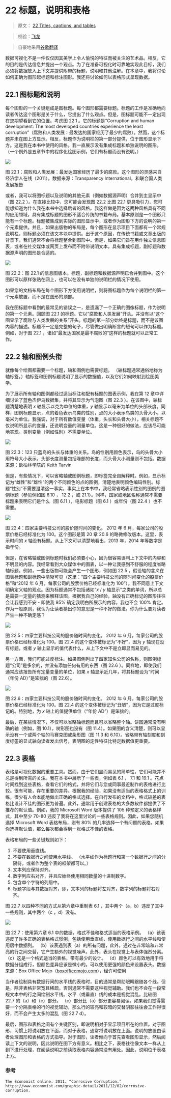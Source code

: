 # 22 标题，说明和表格

> 原文： [22 Titles, captions, and tables](https://serialmentor.com/dataviz/figure-titles-captions.html)

> 校验：[飞龙](https://github.com/wizardforcel)

> 自豪地采用[谷歌翻译](https://translate.google.cn/)

数据可视化不是一件仅仅因其美学上令人愉悦的特征而被关注的艺术品。相反，它的目的是传达信息并提出一个观点。为了在准备可视化时可靠地实现此目标，我们必须将数据放入上下文并提供附带的标题，说明和其他注解。在本章中，我将讨论如何正确为图形起标题和标注图形。我还将讨论如何以表格形式呈现数据。

## 22.1 图标题和说明

每个图形的一个关键组成是图标题。每个图形都需要标题。标题的工作是准确地向读者传达这个图形是关于什么，它提出了什么观点。但是，图标题可能不一定出现在您期望看到它的位置。考虑图 22.1 。它的标题是“Corruption and human development: The most developed countries experience the least corruption”（腐败和人类发展：最发达的国家经历了最少的腐败）。然而，这个标题并未在图上方显示。相反，标题作为说明栏的第一部分提供，位于图形显示下方。这是我在本书中使用的风格。我一直展示没有集成标题和单独说明的图形。（一个例外是五章节中的程序化绘图示例，它们有标题而没有说明。）

![](img/b1ac40846abe87e7e818f860d22efb27.jpg)

图 22.1：腐败和人类发展：最发达国家经历了最少的腐败。这个图形的灵感来自经济学人在线（2011）。数据来源：Transparency International，和联合国人类发展报告

或者，我可以将图标题以及说明的其他元素（例如数据源声明）合并到主显示中（图 22.2 ）。在直接比较中，您可能会发现图 22.2 比图 22.1 更具吸引力，您可能想知道为什么我在本书中选择后者的风格。我这样做是因为这两种风格具有不同的应用领域，具有集成标题的图形不适合传统的书籍布局。基本原则是一个图形只能有一个标题。标题被集成到实际的图形显示中，或者作为图形下方的说明的第一个元素提供。并且，如果出版物的布局是，每个图形在显示项目下面都有一个常规说明栏，则标题必须在该文本块中提供。出于这个原因，在传统书籍或文章出版的背景下，我们通常不会将标题整合到图形中。但是，如果它们旨在用作独立信息图表，或者在社交媒体或网页上发布而不附带说明文本，具有集成标题，副标题和数据源声明的图形是合适的。

![](img/b033ea183f421173894738328128dff3.jpg)

图 22.2：图 22.1 的信息图版本。标题，副标题和数据源声明已合并到图中。这个图形可以原样张贴在网上，也可以在没有单独的说明栏的情况下使用。

如果您的文档布局在每个图形下方使用说明栏，则将图标题作为每个说明栏的第一个元素放置，而不是在图形的顶部。

我在图标题中看到的最常见的错误之一，是遗漏了一个正确的图像标题，作为说明的第一个元素。回顾图 22.1 的标题。它以“腐败和人类发展”开头。并没有以“这个图显示了腐败与人类发展的关系”开头。标题的第一部分始终是标题，而不是该图内容的描述。标题不一定是完整的句子，尽管做出明确断言的短句可以作为标题。例如，对于图 22.1 ，诸如“最发达国家是最不腐败的”这样的标题就可以正常工作。

## 22.2 轴和图例头衔

就像每个绘图都需要一个标题，轴和图例也需要标题。 （轴标题通常通俗地称为轴标签。）轴标签和图例标题说明了显示的数据值，以及它们如何映射到绘图美学。

为了展示所有轴和图例都经过适当标注和配有标题的图表示例，我在第  12 章中详细讨论了蓝色杰伊鸟数据集，并将其显示为气泡图（图 22.3 ）。在该图中，轴标题清楚地表明 *x* 轴显示以克为单位的体重，*y* 轴显示以毫米为单位的头部长度。同样，图例标题显示，点的着色表示鸟类的性别，点的大小表示鸟类的头骨大小，以毫米为单位。我强调，对于所有数值变量（体重，头长和头骨大小），相关标题不仅说明所显示的变量，还说明变量的测量单位。这是一种很好的做法，应该尽可能地实现。类别变量（例如性别）不需要单位。

![](img/e154f6a3229c86a28111043f4cfc784a.jpg)

图 22.3：123 只蓝鸟的头长与体重的关系。鸟的性别用颜色表示，鸟的头骨大小用符号大小表示。头部长度测量包括喙部的长度，而头骨大小测量则不包括。数据来源：欧柏林学院的 Keith Tarvin

但是，有些情况下，可以省略轴或图例标题，即标签完全自解释时。例如，显示标记为“雌性”和“雄性”的两个不同颜色的点的图例，清楚地表明颜色编码性别。标题“性别”不需要澄清这一事实，事实上在本书中，我经常省略表示性别的图例的图例标题（参见例如图 6.10 ， 12.2 ，或 21.1）。同样，国家或地区名称通常不需要标题来表明它们是什么（图 6.11 ），电影标题（图 6.1 ）或年份（图 22.4 ）也不需要。

![](img/6242b71901efdc537bd6b60c368d6974.jpg)

图 22.4：四家主要科技公司的股价随时间的变化。 2012 年 6 月，每家公司的股票价格已经标准化为 100。这个图形是第 20 章 20.6 的略微修改版本。这里，表示时间的 *x* 轴没有标题。从上下文可以清楚地看出，2013 年，2014 年等数字是指年份。

但是，在省略轴或图例标题时我们必须要小心，因为很容易误判上下文中的内容和不明显的内容。我经常看到大众媒体中的图表，以一种让我感到不舒服的程度省略轴标题。例如，一些出版物可能会产生一个图形，例如图 22.5 ，假设轴的含义在图表标题和副标题中清晰可见（这里：“四个主要科技公司的随时间变化的股票价格”和“2012 年 6 月，每家公司的股票价格已经标准化为 100”）。我不同意上下文明确定义轴的观点。因为标题通常不包括诸如“*x* / *y* 轴显示”之类的单词，所以总是需要一定量的猜测来解释该图。根据我自己的经验，轴没有正确标记的图形往往会让我感到不安 - 即使我 95% 确定我明白所展示的内容，我也不会 100% 肯定。作为一般原则，我认为让读者猜出你的意思是一种不好的做法。你为什么要对读者产生一种不确定感？

![](img/f314ecdfcd25b4ebb0c8523cc1ead771.jpg)

图 22.5：四家主要科技公司的股价随时间的变化。 2012 年 6 月，每家公司的股票价格已经标准化为 100。图 22.4 的这个变体被标记为“不好”，因为 *y* 轴现在没有标题，或者 *y* 轴上显示的值代表什么，从上下文中不是立即显而易见的。

另一方面，我们可能过度标注。如果图例列出了四家知名公司的名称，则图例标题“公司”是多余的，并没有添加任何有用的东西（图 22.6 ）。同样地，即使我们通常应该报告所有定量变量的单位，如果 *x* 轴显示近几年，将其标题设为“时间（年份 AD）”是笨拙的（图 22.6）。

![](img/c66f463634165f7e8d486ce6d6bc0d99.jpg)

图 22.6：四家主要科技公司的股价随时间的变化。 2012 年 6 月，每家公司的股票价格已经标准化为 100。图 22.4 的这个变体被标记为“丑陋”，因为它是过度标记的。特别地，为 *x* 轴上的值提供单位（“年份 AD”）是笨拙的。

最后，在某些情况下，不仅可以省略轴标题而且可以省略整个轴。饼图通常没有明确的轴（例如，图 10.1），树形图也没有（图 11.4）。如果图的含义清楚，则可以显示没有一个或两个轴的马赛克图或条形图（图 11.3 和 6.10）。省略带有轴刻度和刻度标签的显式轴向读者发出信号，表明图的定性特征比特定数据值更重要。

## 22.3 表格

表格是可视化数据的重要工具。然而，由于它们显而易见的简单性，它们可能并不总是得到所需的关注。我在本书中展示了一些表，例如表 6.1 ， 7.1 和 19.1 。花点时间找到这些表格，查看它们的格式，并将它们与您或同事最近制作的表格进行比较。很有可能，存在重要的差异。根据我的经验，如果没有适当的表格格式上的训练，很少有人会本能地做出正确的格式选择。在自行发布的文档中，格式较差的表格比设计不佳的图形更为普遍。此外，通常用于创建表格的大多数软件都提供了不推荐的默认值。例如，我的 Microsoft Word 版本提供了 105 种预定义的表格样式，其中至少 70-80 违反了我将在这里讨论的一些表格规则。因此，如果您随机选择 Microsoft Word 表格布局，则有 80% 的几率选择一个有问题的表格。如果你选择默认值，那么每次都会得到一张格式不佳的表格。

表格布局的一些关键规则如下：

1.  不要使用垂直线。
2.  不要在数据行之间使用水平线。 （水平线作为标题行和第一个数据行之间的分隔符，或者作为整个表的框架都可以。）
3.  文本列应保持对齐。
4.  数字列应右对齐，并且应始终使用相同数量的十进制数字。
5.  包含单个字符的列居中。
6.  标题字段与其数据对齐，即，文本列的标题将左对齐，数字列的标题将右对齐。

图 22.7 以四种不同的方式从第六章中重制表 6.1 ，其中两个（a，b）违反了其中一些规则，其中两个（c ，d）没有。

![](img/61f0f5a51bb2d3d070d4ff073d727874.jpg)

图 22.7：使用第六章 6.1 中的数据，格式不佳和格式适当的表格示例。 （a）该表违反了许多正确的表格格式惯例，包括使用垂直线，使用数据行之间的水平线和使用居中数据列。 （b）该表遇到表（a）的所有问题，此外，通过在非常暗和非常亮的行之间交替，它产生额外的视觉噪声。此外，表头在视觉上与表体强烈分离。 （c）这是一个格式适当的表格，带有最少的设计。 （d）颜色可以有效地用于将数据分组成行，但颜色差异应该是微小的。可以使用更强的颜色来设置表头。数据来源：Box Office Mojo（[boxofficemojo.com](http://www.boxofficemojo.com/)），经许可使用

当作者绘制具有数据行间的水平线的表格时，目的通常是帮助眼睛跟随各个线。但是，除非表格非常宽且稀疏，否则通常不需要这种视觉辅助。我们也不会在一段常规文本中的行之间绘制水平线。水平（或垂直）线的成本是视觉混乱。比较图 22.7 的（a）和（c）部分。 （c）部分比（a）部分更容易阅读。如果我们觉得需要一个分隔表格的行的视觉辅助，那么行的较亮和较暗的交替阴影往往会工作得很好，而不会产生太多的混乱（图 22.7 d）。

最后，图形和表格之间有个关键区别，即说明相对于显示项目所在的位置。对于图形，习惯上将说明放在下面，而对于表格，通常将说明放在上面。说明的放置由读者处理图形和表格的方式指导。对于图形，读者倾向于首先查看图形显示，然后阅读上下文的说明，因此说明在图下方有意义。相比之下，表格往往像文本一样从上到下进行处理，在阅读说明之前读取表格内容通常没有用处。因此，说明位于表格上方。

### 参考

```
The Economist online. 2011. “Corrosive Corruption.” https://www.economist.com/graphic-detail/2011/12/02/corrosive-corruption.
```
